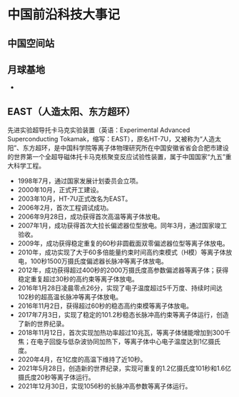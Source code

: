 # 中国前沿科技大事记

## 中国空间站

## 月球基地
* 

## EAST（人造太阳、东方超环）
先进实验超导托卡马克实验装置（英语：Experimental Advanced Superconducting Tokamak，缩写：EAST），原名HT-7U，又被称为“人造太阳”、东方超环，是中国科学院等离子体物理研究所在中国安徽省省会合肥市建设的世界第一个全超导磁体托卡马克核聚变反应试验性装置，属于中国国家“九五”重大科学工程。
* 1998年7月，通过国家发展计划委员会立项。
* 2000年10月，正式开工建设。
* 2003年10月，HT-7U正式改名为EAST。
* 2006年2月，首次工程调试成功。
* 2006年9月28日，成功获得首次高温等离子体放电。
* 2007年1月，成功获得首次大拉长偏滤器位型放电。同年3月，通过国家竣工验收。
* 2009年，成功获得稳定重复的60秒非圆截面双零偏滤器位型等离子体放电。
* 2010年，成功实现了大于60多倍能量约束时间高约束模式（H模）等离子体放电，100秒1500万摄氏度偏滤器长脉冲等离子体放电。
* 2012年，成功获得超过400秒的2000万摄氏度高参数偏滤器等离子体；获得稳定重复超过30秒的高约束等离子体放电。
* 2016年1月28日凌晨零点26分，实现了电子温度超过5千万度、持续时间达102秒的超高温长脉冲等离子体放电。
* 2016年11月2日，获得超过60秒的稳态高约束模等离子体放电。
* 2017年7月3日，实现了稳定的101.2秒稳态长脉冲高约束等离子体运行，创造了新的世界纪录。
* 2018年11月12日，首次实现加热功率超过10兆瓦，等离子体储能增加到300千焦；在电子回旋与低杂波协同加热下，等离子体中心电子温度达到1亿摄氏度。
* 2020年4月，在1亿度的高温下维持了近10秒。
* 2021年5月28日，创造新的世界纪录，实现可重复的1.2亿摄氏度101秒和1.6亿摄氏度20秒等离子体运行。
* 2021年12月30日，实现1056秒的长脉冲高参数等离子体运行。